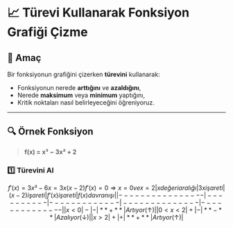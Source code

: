 # 📈 Türevi Kullanarak Fonksiyon Grafiği Çizme

## 🎯 Amaç

Bir fonksiyonun grafiğini çizerken **türevini** kullanarak:
- Fonksiyonun nerede **arttığını** ve **azaldığını**,
- Nerede **maksimum** veya **minimum** yaptığını,
- Kritik noktaları nasıl belirleyeceğini öğreniyoruz.

---

## 🔍 Örnek Fonksiyon

> **f(x) = x³ − 3x² + 2**

### 1️⃣ Türevini Al

```math
f '(x) = 3x² − 6x = 3x(x − 2)
f '(x) = 0 ⇒ x = 0 ve x = 2
| x değeri aralığı | 3x işareti | (x−2) işareti | f '(x) işareti | f(x) davranışı |
| ---------------- | ---------- | ------------- | -------------- | -------------- |
| x < 0            | -          | -             | **+**          | Artıyor (↑)    |
| 0 < x < 2        | +          | -             | **−**          | Azalıyor (↓)   |
| x > 2            | +          | +             | **+**          | Artıyor (↑)    |
